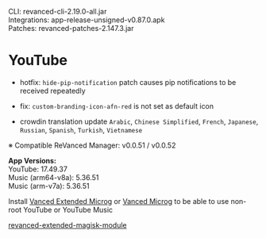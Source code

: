 CLI: revanced-cli-2.19.0-all.jar  
Integrations: app-release-unsigned-v0.87.0.apk  
Patches: revanced-patches-2.147.3.jar  

YouTube
==
- hotfix: `hide-pip-notification` patch causes pip notifications to be received repeatedly
- fix: `custom-branding-icon-afn-red` is not set as default icon

- crowdin translation update
`Arabic`, `Chinese Simplified`, `French`, `Japanese`, `Russian`, `Spanish`, `Turkish`, `Vietnamese`

※ Compatible ReVanced Manager: v0.0.51 / v0.0.52
  
**App Versions:**  
YouTube: 17.49.37  
Music (arm64-v8a): 5.36.51  
Music (arm-v7a): 5.36.51  

Install [Vanced Extended Microg](https://github.com/inotia00/VancedMicroG/releases) or [Vanced Microg](https://github.com/TeamVanced/VancedMicroG/releases) to be able to use non-root YouTube or YouTube Music  

[revanced-extended-magisk-module](https://github.com/MatadorProBr/revanced-extended-magisk-module)  
